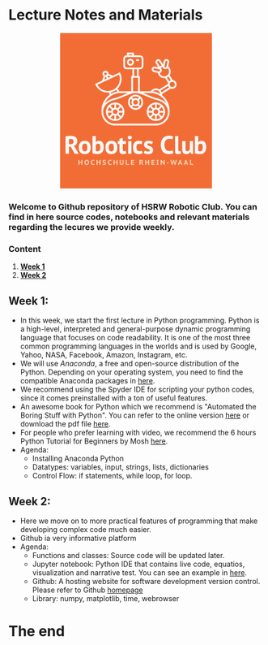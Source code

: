 # Lecture Notes and Materials

<p align="center">
<img src="./Logo.png" width=300 class="center">
 </p>

### Welcome to Github repository of HSRW Robotic Club. You can find in here source codes, notebooks and relevant materials regarding the lecures we provide weekly.

### Content
 1. **[Week 1](#week-1)**
 2. **[Week 2](#week-2)**
## Week 1:
- In this week, we start the first lecture in Python programming. Python is a high-level, interpreted and general-purpose dynamic programming language that focuses on code readability. It is one of the most three common programming languages in the worlds and is used by Google, Yahoo, NASA, Facebook, Amazon, Instagram, etc.
- We will use *Anaconda*, a free and open-source distribution of the Python. Depending on your operating system, you need to find the compatible Anaconda packages in [here](https://docs.anaconda.com/anaconda/install/).
- We recommend using the Spyder IDE for scripting your python codes, since it comes preinstalled with a ton of useful features.
- An awesome book for Python which we recommend is "Automated the Boring Stuff with Python". You can refer to the online version [here](https://automatetheboringstuff.com/) or download the pdf file [here](http://bit.ly/31zqrjP).
- For people who prefer learning with video, we recommend the 6 hours Python Tutorial for Beginners by Mosh [here](https://www.youtube.com/watch?v=_uQrJ0TkZlc).
- Agenda: 
    - Installing Anaconda Python
    - Datatypes: variables, input, strings, lists, dictionaries
    - Control Flow: if statements, while loop, for loop.

## Week 2:
- Here we move on to more practical features of programming that make developing complex code much easier.
- Github ia very informative platform
- Agenda:
    - Functions and classes: Source code will be updated later.
    - Jupyter notebook: Python IDE that contains live code, equatios, visualization and narrative test. You can see an example in  [here](https://www.kaggle.com/vikrishnan/house-sales-price-using-regression).
    - Github: A hosting website for software development version control. Please refer to Github [homepage](https://github.com/)
    - Library: numpy, matplotlib, time, webrowser



# The end
